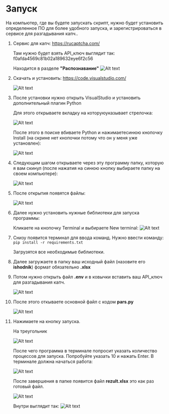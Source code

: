 # Запуск

На компьютер, где вы будете запускать скрипт, нужно будет установить определенное ПО для более удобного запуска, и зарегистрироваться в сервисе для разгадывания капч..

1) Сервис для капч:   https://rucaptcha.com/ 
     
    Там нужно будет взять API_ключ выглядит так: 
    f0afda4569c81b02a189632еуe6f2c56

    Находится в разделе **"Распознавание"**
    ![Alt text](img/image-2.png)

2) Скачать и установить: https://code.visualstudio.com/

    ![Alt text](img/image.png)

3) После установки нужно открыть VisualStudio и установить дополнительный плагин Python

    Для этого открываете вкладку на которуюуказывает стрелочка:

    ![Alt text](img/image-1.png)

    После этого в поиске вбиваете Python и нажимаетесинюю кнопочку Install (на скрине нет кнопочки потому что он у меня уже установлен):

    ![Alt text](img/image-3.png)

4) Следующим шагом открываете через эту программу папку, которую я вам скинул (после нажатия на синюю кнопку выбираете папку на своем компьютере):

    ![Alt text](img/image-5.png)

5) После открытия появятся файлы:

    ![Alt text](img/image-6.png)

6) Далее нужно установить нужные библиотеки для запуска программы:

    Кликаете на кнопочку Terminal и выбираете New terminal:
    ![Alt text](img/image-7.png)

7) Снизу появится терминал для ввода команд. Нужно ввести команду: `pip install -r requirements.txt`

    Загрузятся все необходимые библиотеки.

8) Далее загружаете в папку ваш исходный файл (назовите его **ishodnik**) формат обязательно **.xlsx**

9) Потом нужно открыть файл **.env** и в ковычки вставить ваш API_ключ для разгадывания капч.

    ![Alt text](img/image-8.png)

10) После этого откываете основной файл с кодом **pars.py**

    ![Alt text](img/image-9.png)

11) Нажимаете на кнопку запуска.

    На треугольник

    ![Alt text](img/image-10.png)

    После чего программа в терминале попросит указать количество процессов для запуска. Попробуйте указать 10 и нажать Enter. В терминале должна начаться работа:

    ![Alt text](img/image-11.png)

    После завершения в папке появится файл **rezult.xlsx** это как раз готовый файл.

    ![Alt text](img/image-12.png)

    Внутри выглядит так:
    ![Alt text](img/image-13.png)